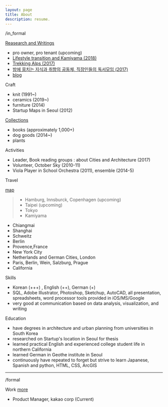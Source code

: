 ```yaml
---
layout: page
title: About
description: resume.
---
```



/in_formal

[Reasearch and Writings](/category-writings)
* pro owner, pro tenant (upcoming)
* [Lifestyle transition and Kamiyama (2018)]()
* [Trekking Alps (2017)](/trekking-alps)
* [밤에 뭉치는 지식과 취향의 공동체, 직장인들의 독서모임 (2017)](http://www.dosi.or.kr/%ea%b1%b7%ea%b3%a0%ec%8b%b6%ec%9d%80%eb%8f%84%ec%8b%9c-2017-%ec%97%ac%eb%a6%84%ed%98%b8/)
* [blog](https://placenesss.tumblr.com/)


Craft
* knit (1991~)
* ceramics (2019~)
* furniture (2014)
* Startup Maps in Seoul (2012)


[Collections](/category-collections.md)
* books (approximately 1,000+)
* dog goods (2014~) 
* plants


Activities
* Leader, Book reading groups : about Cities and Architecture (2017)
* Volunteer, October Sky (2010-11)
* Viola Player in School Orchestra (2011), ensemble (2014-5)

Travel

[map]()
> * Hamburg, Innsburck, Copenhagen (upcoming)
> * Taipei (upcoming)
> * Tokyo
> * Kamiyama
- Chiangmai
- Shanghai
- Schweitz
- Berlin
- Provence,France
- New York City
- Netherlands and German Cities, London
- Paris, Berlin, Wein, Salzburg, Prague
- California


Skills
* Korean (+++) , English (++), German (+)
* SQL, Adobe Illustrator, Photoshop, Sketchup, AutoCAD, all presentation, spreadsheets, word processor tools provided in iOS/MS/Google
* very good at communication based on data analysis, visualization, and writing


Education
* have degrees in architecture and urban planning from universities in South Korea
* researched on Startup's location in Seoul for thesis
* learned practical English and experienced college student life in northern California
* learned German in Geothe institute in Seoul
* continuously have repeated to forget but strive to learn Japanese, Spanish and python, HTML, CSS, ArcGIS


-----------------------------
/formal

Work [more]()
* Product Manager, kakao corp (Current)

